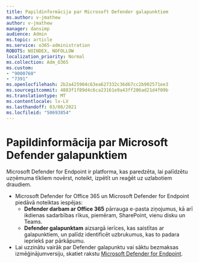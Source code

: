 ```yaml
---
title: Papildinformācija par Microsoft Defender galapunktiem
ms.author: v-jmathew
author: v-jmathew
manager: dansimp
audience: Admin
ms.topic: article
ms.service: o365-administration
ROBOTS: NOINDEX, NOFOLLOW
localization_priority: Normal
ms.collection: Adm_O365
ms.custom:
- "9000760"
- "7391"
ms.openlocfilehash: 2b2a425904c63ea627332c36d67cc2b902571ee3
ms.sourcegitcommit: 4883f1f89d4c6ca23161e9a43ff206ad21d4f09b
ms.translationtype: MT
ms.contentlocale: lv-LV
ms.lasthandoff: 03/08/2021
ms.locfileid: "50693854"
---
```

# <a name="learn-more-about-microsoft-defender-for-endpoint"></a>Papildinformācija par Microsoft Defender galapunktiem

Microsoft Defender for Endpoint ir platforma, kas paredzēta, lai palīdzētu uzņēmuma tīkliem novērst, noteikt, izpētīt un reaģēt uz uzlabotiem draudiem.

- Microsoft Defender for Office 365 un Microsoft Defender for Endpoint piedāvā noteiktas iespējas:
  - **Defender darbam ar Office 365** pārrauga e-pasta ziņojumus, kā arī ikdienas sadarbības rīkus, piemēram, SharePoint, vienu disku un Teams.
  - **Defender galapunktam** aizsargā ierīces, kas saistītas ar galapunktiem, un palīdz identificēt uzbrukumus, kas to padara iepriekš par pārkāpumu.
- Lai uzzinātu vairāk par Defender galapunktu vai sāktu bezmaksas izmēģinājumversiju, skatiet rakstu [Microsoft Defender for Endpoint](https://go.microsoft.com/fwlink/?linkid=2094113).
